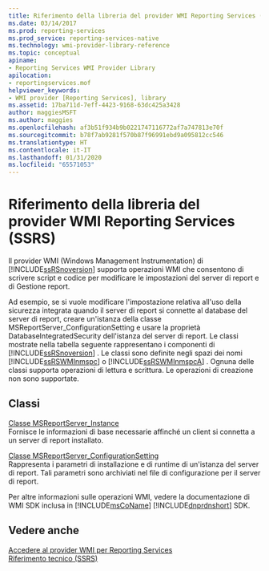 ```yaml
---
title: Riferimento della libreria del provider WMI Reporting Services (SSRS) | Microsoft Docs
ms.date: 03/14/2017
ms.prod: reporting-services
ms.prod_service: reporting-services-native
ms.technology: wmi-provider-library-reference
ms.topic: conceptual
apiname:
- Reporting Services WMI Provider Library
apilocation:
- reportingservices.mof
helpviewer_keywords:
- WMI provider [Reporting Services], library
ms.assetid: 17ba711d-7eff-4423-9168-63dc425a3428
author: maggiesMSFT
ms.author: maggies
ms.openlocfilehash: af3b51f934b9b0221747116772af7a747813e70f
ms.sourcegitcommit: b78f7ab9281f570b87f96991ebd9a095812cc546
ms.translationtype: HT
ms.contentlocale: it-IT
ms.lasthandoff: 01/31/2020
ms.locfileid: "65571053"
---
```

# <a name="reporting-services-wmi-provider-library-reference-ssrs"></a>Riferimento della libreria del provider WMI Reporting Services (SSRS)
  Il provider WMI (Windows Management Instrumentation) di [!INCLUDE[ssRSnoversion](../../includes/ssrsnoversion-md.md)] supporta operazioni WMI che consentono di scrivere script e codice per modificare le impostazioni del server di report e di Gestione report.  
  
 Ad esempio, se si vuole modificare l'impostazione relativa all'uso della sicurezza integrata quando il server di report si connette al database del server di report, creare un'istanza della classe MSReportServer_ConfigurationSetting e usare la proprietà DatabaseIntegratedSecurity dell'istanza del server di report. Le classi mostrate nella tabella seguente rappresentano i componenti di [!INCLUDE[ssRSnoversion](../../includes/ssrsnoversion-md.md)] . Le classi sono definite negli spazi dei nomi [!INCLUDE[ssRSWMInmspc](../../includes/ssrswminmspc-md.md)] o [!INCLUDE[ssRSWMInmspcA](../../includes/ssrswminmspca-md.md)] . Ognuna delle classi supporta operazioni di lettura e scrittura. Le operazioni di creazione non sono supportate.  
  
## <a name="classes"></a>Classi  
 [Classe MSReportServer_Instance](../../reporting-services/wmi-provider-library-reference/msreportserver-instance-class.md)  
 Fornisce le informazioni di base necessarie affinché un client si connetta a un server di report installato.  
  
 [Classe MSReportServer_ConfigurationSetting](../../reporting-services/wmi-provider-library-reference/msreportserver-configurationsetting-class.md)  
 Rappresenta i parametri di installazione e di runtime di un'istanza del server di report. Tali parametri sono archiviati nel file di configurazione per il server di report.  
  
 Per altre informazioni sulle operazioni WMI, vedere la documentazione di WMI SDK inclusa in [!INCLUDE[msCoName](../../includes/msconame-md.md)] [!INCLUDE[dnprdnshort](../../includes/dnprdnshort-md.md)] SDK.  
  
## <a name="see-also"></a>Vedere anche  
 [Accedere al provider WMI per Reporting Services](../../reporting-services/tools/access-the-reporting-services-wmi-provider.md)   
 [Riferimento tecnico &#40;SSRS&#41;](../../reporting-services/technical-reference-ssrs.md)  
  
  
